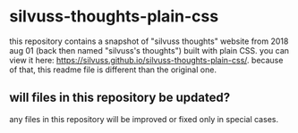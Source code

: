 # silvuss-thoughts-plain-css

this repository contains a snapshot of "silvuss thoughts" website from 2018 aug 01 (back then named "silvuss's thoughts") built with plain CSS. you can view it here: https://silvuss.github.io/silvuss-thoughts-plain-css/. because of that, this readme file is different than the original one.

## will files in this repository be updated?

any files in this repository will be improved or fixed only in special cases.